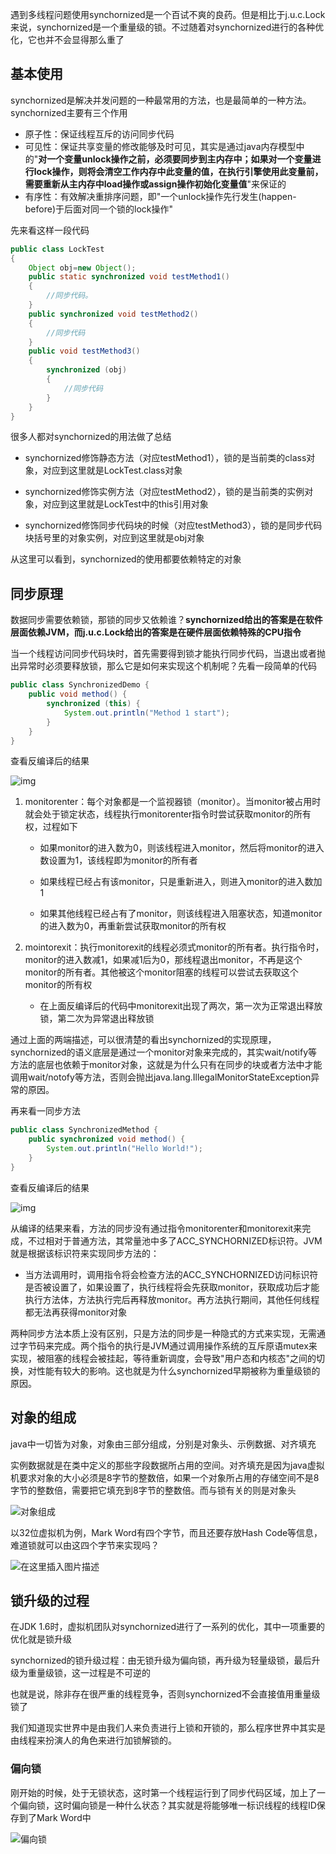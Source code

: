 遇到多线程问题使用synchornized是一个百试不爽的良药。但是相比于j.u.c.Lock来说，synchornized是一个重量级的锁。不过随着对synchornized进行的各种优化，它也并不会显得那么重了  

## 基本使用  

synchornized是解决并发问题的一种最常用的方法，也是最简单的一种方法。synchornized主要有三个作用  

+ 原子性：保证线程互斥的访问同步代码  
+ 可见性：保证共享变量的修改能够及时可见，其实是通过java内存模型中的"**对一个变量unlock操作之前，必须要同步到主内存中；如果对一个变量进行lock操作，则将会清空工作内存中此变量的值，在执行引擎使用此变量前，需要重新从主内存中load操作或assign操作初始化变量值**"来保证的  
+ 有序性：有效解决重排序问题，即"一个unlock操作先行发生(happen-before)于后面对同一个锁的lock操作"  

先来看这样一段代码  

```java
public class LockTest
{
    Object obj=new Object();
    public static synchronized void testMethod1()
    {
        //同步代码。
    }
    public synchronized void testMethod2()
    {
        //同步代码
    }
    public void testMethod3()
    {
        synchronized (obj)
        {
            //同步代码
        }
    }
}
```

很多人都对synchornized的用法做了总结  

+ synchornized修饰静态方法（对应testMethod1），锁的是当前类的class对象，对应到这里就是LockTest.class对象  

+ synchornized修饰实例方法（对应testMethod2），锁的是当前类的实例对象，对应到这里就是LockTest中的this引用对象  

+ synchornized修饰同步代码块的时候（对应testMethod3），锁的是同步代码块括号里的对象实例，对应到这里就是obj对象  

从这里可以看到，synchornized的使用都要依赖特定的对象  

## 同步原理  

数据同步需要依赖锁，那锁的同步又依赖谁？**synchornized给出的答案是在软件层面依赖JVM，而j.u.c.Lock给出的答案是在硬件层面依赖特殊的CPU指令**  

当一个线程访问同步代码块时，首先需要得到锁才能执行同步代码，当退出或者抛出异常时必须要释放锁，那么它是如何来实现这个机制呢？先看一段简单的代码  

```java
public class SynchronizedDemo {
    public void method() {
        synchronized (this) {
            System.out.println("Method 1 start");
        }
    }
}
```

查看反编译后的结果  

![img](https://gitee.com/liujinxi931204/typoraImage/raw/master/img/2062729-b98084591219da8c.png)

1. monitorenter：每个对象都是一个监视器锁（monitor）。当monitor被占用时就会处于锁定状态，线程执行monitorenter指令时尝试获取monitor的所有权，过程如下  

   + 如果monitor的进入数为0，则该线程进入monitor，然后将monitor的进入数设置为1，该线程即为monitor的所有者  

   + 如果线程已经占有该monitor，只是重新进入，则进入monitor的进入数加1  

   + 如果其他线程已经占有了monitor，则该线程进入阻塞状态，知道monitor的进入数为0，再重新尝试获取monitor的所有权  

2. mointorexit：执行monitorexit的线程必须式monitor的所有者。执行指令时，monitor的进入数减1，如果减1后为0，那线程退出monitor，不再是这个monitor的所有者。其他被这个monitor阻塞的线程可以尝试去获取这个monitor的所有权  

   + 在上面反编译后的代码中monitorexit出现了两次，第一次为正常退出释放锁，第二次为异常退出释放锁  

通过上面的两端描述，可以很清楚的看出synchornized的实现原理，synchornized的语义底层是通过一个monitor对象来完成的，其实wait/notify等方法的底层也依赖于monitor对象，这就是为什么只有在同步的块或者方法中才能调用wait/notofy等方法，否则会抛出java.lang.IllegalMonitorStateException异常的原因。  

再来看一同步方法  

```java
public class SynchronizedMethod {
    public synchronized void method() {
        System.out.println("Hello World!");
    }
}
```

查看反编译后的结果  

![img](https://gitee.com/liujinxi931204/typoraImage/raw/master/img/2062729-8b7734120fae6645.png)

从编译的结果来看，方法的同步没有通过指令monitorenter和monitorexit来完成，不过相对于普通方法，其常量池中多了ACC_SYNCHORNIZED标识符。JVM就是根据该标识符来实现同步方法的：  

+ 当方法调用时，调用指令将会检查方法的ACC_SYNCHORNIZED访问标识符是否被设置了，如果设置了，执行线程将会先获取monitor，获取成功后才能执行方法体，方法执行完后再释放monitor。再方法执行期间，其他任何线程都无法再获得monitor对象  

两种同步方法本质上没有区别，只是方法的同步是一种隐式的方式来实现，无需通过字节码来完成。两个指令的执行是JVM通过调用操作系统的互斥原语mutex来实现，被阻塞的线程会被挂起，等待重新调度，会导致"用户态和内核态"之间的切换，对性能有较大的影响。这也就是为什么synchornized早期被称为重量级锁的原因。  

## 对象的组成  

java中一切皆为对象，对象由三部分组成，分别是对象头、示例数据、对齐填充  

实例数据就是在类中定义的那些字段数据所占用的空间。对齐填充是因为java虚拟机要求对象的大小必须是8字节的整数倍，如果一个对象所占用的存储空间不是8字节的整数倍，需要把它填充到8字节的整数倍。而与锁有关的则是对象头  

![对象组成](https://gitee.com/liujinxi931204/typoraImage/raw/master/img/%E5%AF%B9%E8%B1%A1%E7%BB%84%E6%88%90.png)  

以32位虚拟机为例，Mark Word有四个字节，而且还要存放Hash Code等信息，难道锁就可以由这四个字节来实现吗？  

![在这里插入图片描述](https://gitee.com/liujinxi931204/typoraImage/raw/master/img/20200619123714116.png)  

## 锁升级的过程  

在JDK 1.6时，虚拟机团队对synchornized进行了一系列的优化，其中一项重要的优化就是锁升级  

synchornized的锁升级过程：由无锁升级为偏向锁，再升级为轻量级锁，最后升级为重量级锁，这一过程是不可逆的  

也就是说，除非存在很严重的线程竞争，否则synchornized不会直接值用重量级锁了  

 我们知道现实世界中是由我们人来负责进行上锁和开锁的，那么程序世界中其实是由线程来扮演人的角色来进行加锁解锁的。  

### 偏向锁  

刚开始的时候，处于无锁状态，这时第一个线程运行到了同步代码区域，加上了一个偏向锁，这时偏向锁是一种什么状态？其实就是将能够唯一标识线程的线程ID保存到了Mark Word中  

![偏向锁](C:\Users\liujinxi\Documents\偏向锁.png)

